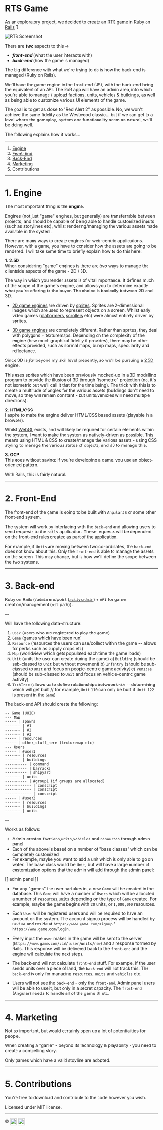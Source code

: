 # RTS Game
As an exploratory project, we decided to create an [RTS game](https://en.wikipedia.org/wiki/Real-time_strategy) in [Ruby on Rails](https://www.rubyonrails.org/) ↴

![RTS Screenshot](https://wallpaperaccess.com/full/708596.jpg)

There are ***two*** aspects to this →

 - ***front-end*** (what the user interacts with)
 - ***back-end*** (how the game is managed)

The big difference with what we're trying to do is how the back-end is managed (Ruby on Rails).

We'll have the game engine in the front-end (JS), with the back-end being the equivalent of an API. The RoR app will have an admin area, into which you're able to manage / upload factions, units, vehicles & buildings, as well as being able to customize various UI elements of the game.

The goal is to get as close to "Red Alert 2" as possible. No, we won't achieve the same fidelity as the Westwood classic... but if we can get to a level where the gameplay, system and functionality seem as natural, we'll be doing well.

The following explains how it works...

----

1. [Engine][engine]
2. [Front-End][front-end]
3. [Back-End][back-end]
4. [Marketing][marketing]
5. [Contributions][contributions]

----

<!-- ################################### -->
<!--               Engine                -->
<!-- ################################### -->

# 1. Engine

The most important thing is the **engine**.

Engines (not just "game" engines, but generally) are transferrable between projects, and should be capable of being able to handle customized inputs (such as storylines etc), whilst rendering/managing the various assets made available in the system.

There are many ways to create engines for web-centric applications. However, with a game, you have to consider how the assets are going to be rendered. I will take some time to briefly explain how to do this here:

**1. 2.5D**<br />
When considering "game" engines is there are *two* ways to manage the clientside aspects of the game - 2D / 3D.

The way in which you render assets is of vital importance. It defines much of the scope of the game's engine, and allows you to determine exactly what you're offering to the buyer. The choice is basically between 2D and 3D.

 - [2D game engines](https://en.wikipedia.org/wiki/2D_computer_graphics) are driven by [sprites](https://en.wikipedia.org/wiki/Sprite_(computer_graphics)). Sprites are 2-dimensional images which are used to represent objects on a screen. Whilst early video games ([platformers](https://en.wikipedia.org/wiki/Platform_game), [scrollers](https://en.wikipedia.org/wiki/Side-scrolling_video_game) etc) were almost entirely driven by sprites.
 
 - [3D game engines](https://en.wikipedia.org/wiki/3D_computer_graphics) are completely different. Rather than sprites, they deal with polygons + texturemaps. Depending on the complexity of the engine (how much graphical fidelity it provides), there may be other effects provided, such as normal maps, bump maps, specularity and reflectance. 
  
Since 3D is *far* beyond my skill level presently, so we'll be pursuing a [2.5D](https://en.wikipedia.org/wiki/2.5D) engine. 
 
This uses sprites which have been previously mocked-up in a 3D modelling program to provide the illusion of 3D through "isometric" projection (no, it's not isometric but we'll call it that for the time being). The trick with this is to create a multitude of angles for the various assets (buildings don't need to move, so they will remain constant - but units/vehicles will need multiple directions).
 
 **2. HTML/CSS**<br />
I aspire to make the engine deliver HTML/CSS based assets (playable in a browser).

Whilst [WebGL](https://developer.mozilla.org/en-US/docs/Web/API/WebGL_API) exists, and will likely be required for certain elements within the system, I want to make the system as natively-driven as possible. This means using HTML & CSS to create/manage the various assets - using CSS styling to manage the various states of objects, and JS to manage this.

**3. OOP**<br />
This goes without saying; if you're developing a game, you use an object-oriented pattern.

With Rails, this is fairly natural.

----

<!-- ################################### -->
<!--              Front-End              -->
<!-- ################################### -->

# 2. Front-End
The front-end of the game is going to be built with `AngularJS` or some other front-end system.

The system will work by interfacing with the `back-end` and allowing users to send requests to the `Rails` application. These requests will be dependent on the front-end rules created as part of the application.

For example, if `Units` are moving between two co-ordinates, the `back-end` does not know about this. Only the `front-end` is able to manage the assets on the screen. This may change, but is how we'll define the scope between the two systems. 

----

<!-- ################################### -->
<!--              Back-End               -->
<!-- ################################### -->

# 3. Back-end
Ruby on Rails (`/admin` endpoint ([`activeadmin`](https://activeadmin.info/)) + `API` for game creation/management (`nil` path)).

--

Will have the following data-structure:

1. `User` (users who are registered to play the game)
2. `Game` (games which have been run)
3. `Resource` (resources the users can use/collect within the game -- allows for perks such as supply drops etc)
4. `Map` (worldview which gets populated each time the game loads)
4. `Unit` (units the user can create during the game)
a) `Building` (should be sub-classed to `Unit` but without movement)
b) `Infantry` (should be sub-classed to `Unit` and focus on people-centric game activity)
c) `Vehicle`  (should be sub-classed to `Unit` and focus on vehicle-centric game activity)
5. `TechTree` (allows us to define relationships between `Unit` -- determining which will get built // for example, `Unit` `110` can only be built if `Unit 122` is present in the `Game`)

The back-end API should create the following:

```
-- Game (UUID)
--- Map
----- | spawns
------- | #1
------- | #2
------- | #3
----- | resources
----- | other_stuff_here (texturemap etc)
--- Users
----- | #user1
------- | resources
------- | buildings
---------- | command
---------- | barracks
---------- | shipyard
------- | units
---------- | #group1 (if groups are allocated)
------------ | conscript
------------ | conscript
------------ | conscript
----- | #user2
------- | resources
------- | buildings
------- | units
```

--

Works as follows:

 - Admin creates `factions`,`units`,`vehicles` and `resources` through admin panel
 - Each of the above is based on a number of "base classes" which can be completely customized
 - For example, maybe you want to add a unit which is only able to go on water. The base class would be `Unit`, but will have a large number of customization options that the admin will add through the admin panel:
 
 [[ admin panel ]]
 
  - For any "games" the user partakes in, a new `Game` will be created in the database. This `Game` will have a number of `Users` which will be allocated a number of `resources`,`units` depending on the type of `Game` created. For example, maybe the game begins with `20` units, or `1,000,000` resources.
  
  - Each `User` will be registered users and will be required to have an account on the system. The account signup process will be handled by `Devise` and reside at `https://www.game.com/signup` / `https://www.game.com/login`.
  
  - Every input the `user` makes in the game will be sent to the server (`https://www.game.com/:id/:user/units/new`) and a response formed by Rails. This response will be delivered back to the `front-end` and the engine will calculate the next steps.
  
  - The back-end will not calculate `front-end` stuff. For example, if the user sends units over a piece of land, the `back-end` will not track this. The `back-end` is only for managing `resources`, `units` and `vehicles` etc.
  
  - Users will not see the `back-end` - only the `front-end`. Admin panel users will be able to use it, but only in a secret capacity. The `front-end` (Angular) needs to handle all of the game UI etc.

----

<!-- ################################### -->
<!--              Marketing              -->
<!-- ################################### -->

# 4. Marketing
Not so important, but would certainly open up a lot of potentialities for people.

When creating a "game" - beyond its technology & playability - you need to create a compelling story.

Only games which have a valid stoyline are adopted.

----

<!-- ################################### -->
<!--            Contributions            -->
<!-- ################################### -->

# 5. Contributions
You're free to download and contribute to the code however you wish.

Licensed under MIT license.

----

<!-- ################################### -->
<!--             Copyright               -->
<!-- ################################### -->

:copyright: <a href="http://www.fl.co.uk" align="absmiddle" ><img src="readme/fl.jpg" height="22" align="absmiddle" /></a> <a href="http://stackoverflow.com/users/1143732/richard-peck?tab=profile" align="absmiddle" ><img src="https://avatars0.githubusercontent.com/u/1104431" height="22" align="absmiddle" /></a>

<!-- ################################### -->
<!--               Setup                 -->
<!-- ################################### -->

<!-- Refs -->
<!-- Comments http://stackoverflow.com/a/20885980/1143732 -->
<!-- Images   https://github.com/adam-p/markdown-here/wiki/Markdown-Cheatsheet#images -->

<!-- Images -->
[banner]:readme/banner.jpg

<!-- Links -->
[rubygems]: http://rubygems.org/gems/exception_handler

<!-- Local Links -->
[engine]:        #1-engine
[front-end]:     #2-front-end
[back-end]:      #3-back-end
[marketing]:     #4-marketing
[contributions]: #5-contributions

<!-- ################################### -->
<!-- ################################### -->
